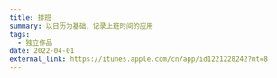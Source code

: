 ```yaml
---
title: 排班
summary: 以日历为基础，记录上班时间的应用
tags:
  - 独立作品
date: 2022-04-01
external_link: https://itunes.apple.com/cn/app/id1221228242?mt=8
---
```

